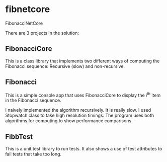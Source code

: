# fibnetcore
FibonacciNetCore

There are 3 projects in the solution:

## FibonacciCore

This is a class library that implements two different ways of computing the Fibonacci sequence: Recursive (slow) and non-recursive.


## Fibonacci

This is a simple console app that uses FibonacciCore to display the i<sup>th</sup> item in the Fibonacci sequence.

I naively implemented the algorithm recursively. It is really slow. I used Stopwatch class to take high resolution timings.
The program uses both algorithms for computing to show performance comparisons.

## FibbTest

This is a unit test library to run tests.
It also shows a use of test attributes to fail tests that take too long.
